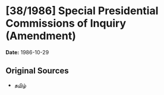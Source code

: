 # [38/1986] Special Presidential Commissions of Inquiry (Amendment)

**Date:** 1986-10-29

## Original Sources

- [தமிழ்](https://documents.gov.lk/view/acts/1986/10/38-1986_T.pdf)
